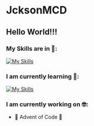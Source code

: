 # JcksonMCD
## Hello World!!! 

### My Skills are in :hot_face::
[![My Skills](https://skillicons.dev/icons?i=java,css,html,go,spring,postgres,postman,docker,aws,androidstudio,git,github)](https://skillicons.dev)

### I am currently learning :exploding_head::
[![My Skills](https://skillicons.dev/icons?i=typescript,js,react)](https://skillicons.dev)

### I am currently working on :nerd_face::
- 🎄 Advent of Code 🎄
